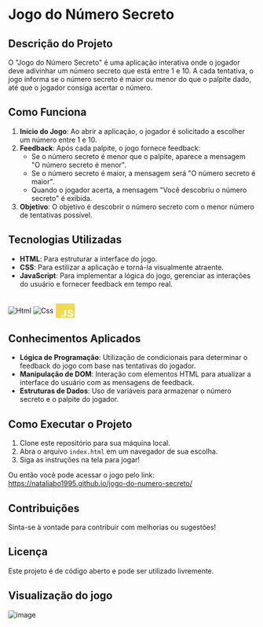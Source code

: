 # Jogo do Número Secreto

## Descrição do Projeto

O "Jogo do Número Secreto" é uma aplicação interativa onde o jogador deve adivinhar um número secreto que está entre 1 e 10. A cada tentativa, o jogo informa se o número secreto é maior ou menor do que o palpite dado, até que o jogador consiga acertar o número.

## Como Funciona

1. **Início do Jogo**: Ao abrir a aplicação, o jogador é solicitado a escolher um número entre 1 e 10.
2. **Feedback**: Após cada palpite, o jogo fornece feedback:
   - Se o número secreto é menor que o palpite, aparece a mensagem "O número secreto é menor".
   - Se o número secreto é maior, a mensagem será "O número secreto é maior".
   - Quando o jogador acerta, a mensagem "Você descobriu o número secreto" é exibida.
3. **Objetivo**: O objetivo é descobrir o número secreto com o menor número de tentativas possível.

## Tecnologias Utilizadas

- **HTML**: Para estruturar a interface do jogo.
- **CSS**: Para estilizar a aplicação e torná-la visualmente atraente.
- **JavaScript**: Para implementar a lógica do jogo, gerenciar as interações do usuário e fornecer feedback em tempo real.

<div style="display: inline_block"><br>
  <img align="center" alt="Html" height="30" width="40" src="https://cdn.jsdelivr.net/gh/devicons/devicon@latest/icons/html5/html5-original.svg">
  <img align="center" alt="Css" height="30" width="40" src="https://cdn.jsdelivr.net/gh/devicons/devicon@latest/icons/css3/css3-original.svg">
  <img align="center" alt="Js" height="30" width="40" src="https://raw.githubusercontent.com/devicons/devicon/master/icons/javascript/javascript-plain.svg">
</div>

## Conhecimentos Aplicados

- **Lógica de Programação**: Utilização de condicionais para determinar o feedback do jogo com base nas tentativas do jogador.
- **Manipulação de DOM**: Interação com elementos HTML para atualizar a interface do usuário com as mensagens de feedback.
- **Estruturas de Dados**: Uso de variáveis para armazenar o número secreto e o palpite do jogador.

## Como Executar o Projeto

1. Clone este repositório para sua máquina local.
2. Abra o arquivo `index.html` em um navegador de sua escolha.
3. Siga as instruções na tela para jogar!

Ou então você pode acessar o jogo pelo link: https://nataliabo1995.github.io/jogo-do-numero-secreto/

## Contribuições

Sinta-se à vontade para contribuir com melhorias ou sugestões! 

## Licença

Este projeto é de código aberto e pode ser utilizado livremente.

## Visualização do jogo

![image](https://github.com/nataliabo1995/jogo-do-numero-secreto/blob/main/img/foto.png)
